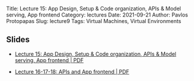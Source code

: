 Title: Lecture 15: App Design, Setup & Code organization, APIs & Model serving, App frontend
Category: lectures
Date: 2021-09-21
Author: Pavlos Protopapas
Slug: lecture9
Tags: Virtual Machines, Virtual Environments

## Slides




- [Lecture 15: App Design, Setup & Code organization, APIs & Model serving, App frontend | PDF]({attach}presentation/lecture15.pdf) 

- [Lecture 16-17-18: APIs and App frontend | PDF]({attach}presentation/lecture16_17_18.pdf) 
